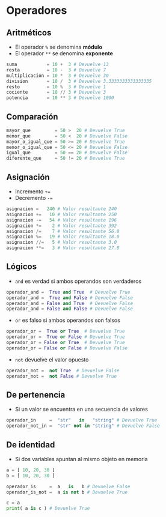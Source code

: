 # Operadores

## Aritméticos

- El operador `%` se denomina **módulo**
- El operador `**` se denomina **exponente**

```py
suma           = 10 +  3 # Devuelve 13
resta          = 10 -  3 # Devuelve 7
multiplicacion = 10 *  3 # Devuelve 30
division       = 10 /  3 # Devuelve 3.3333333333333335
resto          = 10 %  3 # Devuelve 1
cociente       = 10 // 3 # Devuelve 3
potencia       = 10 ** 3 # Devuelve 1000
```

## Comparación

```py
mayor_que         = 50 >  20 # Devuelve True
menor_que         = 50 <  20 # Devuelve False
mayor_o_igual_que = 50 >= 20 # Devuelve True
menor_o_igual_que = 50 <= 20 # Devuelve False
igual_que         = 50 == 20 # Devuelve False
diferente_que     = 50 != 20 # Devuelve True
```

## Asignación

- Incremento `+=`
- Decremento `-=`

```py
asignacion =   240 # Valor resultante 240
asignacion +=   10 # Valor resultante 250
asignacion -=   54 # Valor resultante 196
asignacion *=    2 # Valor resultante 392
asignacion /=    7 # Valor resultante 56.0
asignacion %=   19 # Valor resultante 18.0
asignacion //=   5 # Valor resultante 3.0
asignacion **=   3 # Valor resultante 27.0
```

## Lógicos

- `and` es verdad si ambos operandos son verdaderos

```py
operador_and =  True and True  # Devuelve True
operador_and =  True and False # Devuelve False
operador_and = False and True  # Devuelve False
operador_and = False and False # Devuelve False
```
- `or` es falso si ambos operandos son falsos

```py
operador_or =  True or True  # Devuelve True
operador_or =  True or False # Devuelve True
operador_or = False or True  # Devuelve True
operador_or = False or False # Devuelve False
```

- `not` devuelve el valor opuesto

```py
operador_not =  not True  # Devuelve False
operador_not =  not False # Devuelve True
```

## De pertenencia

- Si un valor se encuentra en una secuencia de valores

```py
operador_in     =  "str"   in   "string" # Devuelve True
operador_not_in =  "str" not in "string" # Devuelve False
```

## De identidad

- Si dos variables apuntan al mismo objeto en memoria

```py
a = [ 10, 20, 30 ]
b = [ 10, 20, 30 ]

operador_is     =  a   is   b # Devuelve False
operador_is_not =  a is not b # Devuelve True

c = a
print( a is c ) # Devuelve True
```
